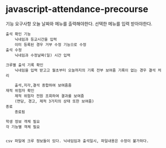 # javascript-attendance-precourse
기능 요구사항
    오늘 날짜와 메뉴를 출력해야한다.
    선택한 메뉴를 입력 받아야한다.

    출석 확인 기능
        닉네임과 등교시간을 입력
        이미 등록된 경우 거부 수정 기능으로 수정
    출석 수정
        닉네임과 수정날짜(일) 시간 입력

    크루별 출석 기록 확인
        닉네임을 입력 받고고 월초부터 오늘까지의 기록 전부 보여줌 기록이 없는 경우 결석 처리

        출석,지각,결석 종합하여 보여줌줌
    재적 위험자 확인
        제적 위험자 전원 조회하여 결과를 보여줌
        (면담, 경고, 제적 3가지의 상태 또한 보여줌)
    종료
        종료됨

    학생 정보 객체 필요
    각 기능별 객체 필요
        

    csv 파일에 크루 정보들이 있다. 닉네임임과 출석일시, 파일내용은 수정이 불가하다.

